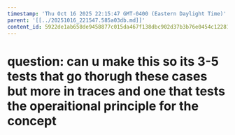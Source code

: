```yaml
---
timestamp: 'Thu Oct 16 2025 22:15:47 GMT-0400 (Eastern Daylight Time)'
parent: '[[../20251016_221547.585a03db.md]]'
content_id: 5922de1ab658de9458877c015da467f138dbc902d37b3b76e0454c12281d32f7
---
```


# question: can u make this so its 3-5 tests that go thorugh these cases but more in traces and one that tests the operaitional principle for the concept
